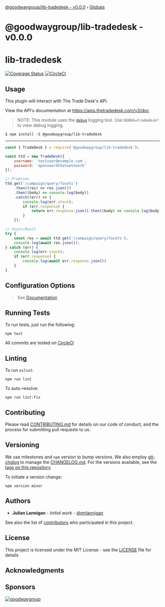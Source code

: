 [@goodwaygroup/lib-tradedesk - v0.0.0](README.md) › [Globals](globals.md)

# @goodwaygroup/lib-tradedesk - v0.0.0

# lib-tradedesk

[![Coverage Status](https://coveralls.io/repos/github/GoodwayGroup/lib-tradedesk/badge.svg?branch=master)](https://coveralls.io/github/GoodwayGroup/lib-tradedesk?branch=master) [![CircleCI](https://circleci.com/gh/GoodwayGroup/lib-tradedesk.svg?style=svg)](https://circleci.com/gh/GoodwayGroup/lib-tradedesk)

## Usage

This plugin will interact with The Trade Desk's API. 

View the API's documentation at https://apis.thetradedesk.com/v3/doc

> NOTE: This module uses the [`debug`](https://www.npmjs.com/package/debug) logging tool. Use `DEBUG=tradedesk*` to view debug logging.

```
$ npm install -S @goodwaygroup/lib-tradedesk
```

---

```js
const { TradeDesk } = require('@goodwaygroup/lib-tradedesk');

const ttd = new TradeDesk({
    username: 'testuser@example.com',
    password: 'apasswordthatwontwork'
});

// Promises
ttd.get('/campaign/query/facets')
    .then((res) => res.json())
    .then((body) => console.log(body))
    .catch((err) => {
        console.log(err.stack);
        if (err.response) {
            return err.response.json().then((body) => console.log(body))
        }
    });

// Async/Await
try {
    const res = await ttd.get('/campaign/query/facets');
    console.log(await res.json());
} catch (err) {
    console.log(err.stack);
    if (err.response) {
        console.log(await err.response.json())
    }
}
```

## Configuration Options

> See [Documentation](../docs/globals.md)

## Running Tests

To run tests, just run the following:

```
npm test
```

All commits are tested on [CircleCI](https://circleci.com/gh/GoodwayGroup/workflows/lib-tradedesk)

## Linting

To run `eslint`:

```
npm run lint
```

To auto-resolve:

```
npm run lint:fix
```

## Contributing

Please read [CONTRIBUTING.md](CONTRIBUTING.md) for details on our code of conduct, and the process for submitting pull requests to us.

## Versioning

We use milestones and `npm` version to bump versions. We also employ [git-chglog](https://github.com/git-chglog/git-chglog) to manage the [CHANGELOG.md](CHANGELOG.md). For the versions available, see the [tags on this repository](https://github.com/GoodwayGroup/lib-tradedesk/tags).

To initiate a version change:

```
npm version minor
```

## Authors

* **Julian Lannigan** - *Initial work* - [@mrlannigan](https://github.com/mrlannigan)

See also the list of [contributors](https://github.com/GoodwayGroup/lib-tradedesk/contributors) who participated in this project.

## License

This project is licensed under the MIT License - see the [LICENSE](LICENSE) file for details

## Acknowledgments

## Sponsors

[![goodwaygroup][goodwaygroup]](https://goodwaygroup.com)

[goodwaygroup]: https://s3.amazonaws.com/gw-crs-assets/goodwaygroup/logos/ggLogo_sm.png "Goodway Group"
